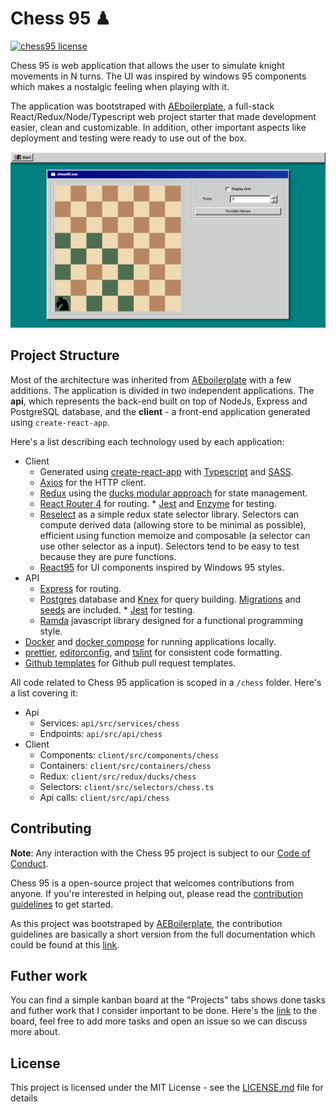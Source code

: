 # Chess 95 ♟

[![chess95 license](https://img.shields.io/badge/license-MIT-blue.svg)](https://github.com/victorfeijo/chess95/blob/master/LICENCE.md)

Chess 95 is web application that allows the user to simulate knight movements in N turns. The UI was inspired by windows 95 components which makes a nostalgic feeling when playing with it.

The application was bootstraped with [AEboilerplate](https://github.com/agencyenterprise/aeboilerplate), a full-stack React/Redux/Node/Typescript web project starter that made development easier, clean and customizable. In addition, other important aspects like deployment and testing were ready to use out of the box.

![Screenshot](./screenshot.png)

## Project Structure

Most of the architecture was inherited from [AEboilerplate](https://github.com/agencyenterprise/aeboilerplate/blob/master/docs/documentation.md) with a few additions. The application is divided in two independent applications. The **api**, which represents the back-end built on top of NodeJs, Express and PostgreSQL database, and the **client** - a front-end application generated using `create-react-app`.

Here's a list describing each technology used by each application:

- Client
  - Generated using [create-react-app](https://github.com/facebook/create-react-app) with [Typescript](https://www.typescriptlang.org/docs/home.html) and [SASS](https://sass-lang.com/).
  - [Axios](https://github.com/axios/axios) for the HTTP client.
  - [Redux](https://github.com/reduxjs/redux) using the [ducks modular approach](https://github.com/erikras/ducks-modular-redux) for state management.
  - [React Router 4](https://reacttraining.com/react-router/core/guides/philosophy) for routing. \* [Jest](https://jestjs.io/) and [Enzyme](https://github.com/airbnb/enzyme) for testing.
  - [Reselect](https://github.com/reduxjs/reselect) as a simple redux state selector library. Selectors can compute derived data (allowing store to be minimal as possible), efficient using function memoize and composable (a selector can use other selector as a input). Selectors tend to be easy to test because they are pure functions.
  - [React95](https://github.com/arturbien/React95) for UI components inspired by Windows 95 styles.
- API
  - [Express](https://expressjs.com/) for routing.
  - [Postgres](https://www.postgresql.org/about/) database and [Knex](https://knexjs.org/) for query building. [Migrations](https://knexjs.org/#Migrations-CLI) and [seeds](https://knexjs.org/#Seeds-CLI) are included. \* [Jest](https://jestjs.io/) for testing.
  - [Ramda](https://ramdajs.com/) javascript library designed for a functional programming style.
- [Docker](https://docs.docker.com) and [docker compose](https://docs.docker.com/compose/) for running applications locally.
- [prettier](https://github.com/prettier/prettier), [editorconfig](https://editorconfig.org/), and [tslint](https://palantir.github.io/tslint/) for consistent code formatting.
- [Github templates](https://blog.github.com/2016-02-17-issue-and-pull-request-templates/) for Github pull request templates.

All code related to Chess 95 application is scoped in a `/chess` folder. Here's a list covering it:

- Api
  - Services: `api/src/services/chess`
  - Endpoints: `api/src/api/chess`
- Client
  - Components: `client/src/components/chess`
  - Containers: `client/src/containers/chess`
  - Redux: `client/src/redux/ducks/chess`
  - Selectors: `client/src/selectors/chess.ts`
  - Api calls: `client/src/api/chess`

## Contributing

**Note**: Any interaction with the Chess 95 project is subject to our [Code of Conduct](https://github.com/victorfeijo/chess95/blob/master/CODE_OF_CONDUCT.md).

Chess 95 is a open-source project that welcomes contributions from anyone. If you're interested in helping out, please read the [contribution guidelines](https://github.com/victorfeijo/chess95/blob/master/docs/CONTRIBUTING.md) to get started.

As this project was bootstraped by [AEBoilerplate](https://github.com/agencyenterprise/aeboilerplate), the contribution guidelines are basically a short version from the full documentation which could be found at this [link](https://github.com/agencyenterprise/aeboilerplate/blob/master/docs/documentation.md).

## Futher work

You can find a simple kanban board at the "Projects" tabs shows done tasks and futher work that I consider important to be done. Here's the [link](https://github.com/victorfeijo/chess95/projects/1) to the board, feel free to add more tasks and open an issue so we can discuss more about.

## License

This project is licensed under the MIT License - see the [LICENSE.md](https://github.com/victorfeijo/chess95/blob/master/LICENCE.md) file for details
